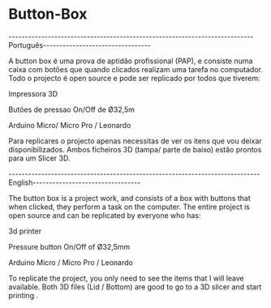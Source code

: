 # Button-Box
---------------------------------------------------------------------------Português---------------------------------

A button box é uma prova de aptidão profissional (PAP), e consiste numa caixa com botões que quando clicados realizam uma tarefa no computador.
Todo o projecto é open source e pode ser replicado por todos que tiverem:

Impressora 3D

Butões de pressao On/Off de Ø32,5m

Arduíno Micro/ Micro Pro / Leonardo


Para replicares o projecto apenas necessitas de ver os itens que vou deixar disponibilizados.
Ambos ficheiros 3D (tampa/ parte de baixo) estão prontos para um Slicer 3D.

-----------------------------------------------------------------------------English---------------------------------

The button box is a project work, and consists of a box with buttons that when clicked, they perform a task on the computer.
The entire project is open source and can be replicated by everyone who has:

3d printer

Pressure button On/Off of Ø32,5mm

Arduino Micro / Micro Pro / Leonardo


To replicate the project, you only need to see the items that I will leave available.
Both 3D files (Lid / Bottom) are good to go to a 3D slicer and start printing .
